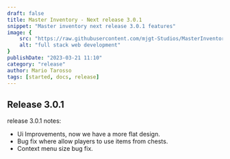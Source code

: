```yaml
---
draft: false
title: Master Inventory - Next release 3.0.1
snippet: "Master inventory next release 3.0.1 features"
image: {
    src: "https://raw.githubusercontent.com/mjgt-Studios/MasterInventoryDocs/main/imgs/PostImgs/newRelease.png",
    alt: "full stack web development"
}
publishDate: "2023-03-21 11:10"
category: "release"
author: Mario Tarosso
tags: [started, docs, release]
---
```


## Release 3.0.1

release 3.0.1 notes:

- Ui Improvements, now we have a more flat design.
- Bug fix where allow players to use items from chests.
- Context menu size bug fix.
